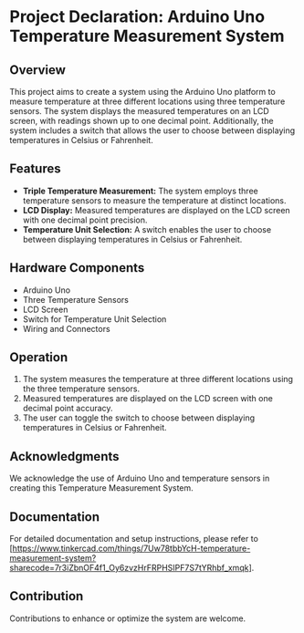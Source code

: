 # Project Declaration: Arduino Uno Temperature Measurement System

## Overview
This project aims to create a system using the Arduino Uno platform to measure temperature at three different locations using three temperature sensors. The system displays the measured temperatures on an LCD screen, with readings shown up to one decimal point. Additionally, the system includes a switch that allows the user to choose between displaying temperatures in Celsius or Fahrenheit.

## Features
- **Triple Temperature Measurement:** The system employs three temperature sensors to measure the temperature at distinct locations.
- **LCD Display:** Measured temperatures are displayed on the LCD screen with one decimal point precision.
- **Temperature Unit Selection:** A switch enables the user to choose between displaying temperatures in Celsius or Fahrenheit.

## Hardware Components
- Arduino Uno
- Three Temperature Sensors
- LCD Screen
- Switch for Temperature Unit Selection
- Wiring and Connectors

## Operation
1. The system measures the temperature at three different locations using the three temperature sensors.
2. Measured temperatures are displayed on the LCD screen with one decimal point accuracy.
3. The user can toggle the switch to choose between displaying temperatures in Celsius or Fahrenheit.

## Acknowledgments
We acknowledge the use of Arduino Uno and temperature sensors in creating this Temperature Measurement System.

## Documentation
For detailed documentation and setup instructions, please refer to [https://www.tinkercad.com/things/7Uw78tbbYcH-temperature-measurement-system?sharecode=7r3iZbnOF4f1_Oy6zvzHrFRPHSIPF7S7tYRhbf_xmqk].

## Contribution
Contributions to enhance or optimize the system are welcome.


